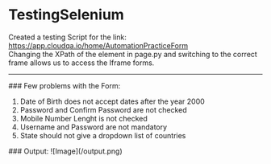 # TestingSelenium
Created a testing Script for the link: https://app.cloudqa.io/home/AutomationPracticeForm<br>
Changing the XPath of the element in page.py and switching to the correct frame allows us to access the Iframe forms.
<hr>
### Few problems with the Form:
<ol>
  <li>Date of Birth does not accept dates after the year 2000</li>
  <li>Password and Confirm Password are not checked</li>
  <li>Mobile Number Lenght is not checked</li>
  <li>Username and Password are not mandatory</li>
  <li>State should not give a dropdown list of countries</li>
</ol>
### Output:
![Image](/output.png)



